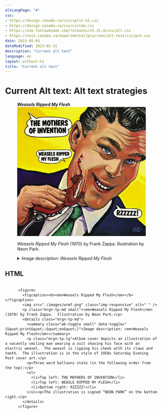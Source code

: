 ```yaml
---
altLangPage: "#"
css:
- https://design.canada.ca/css/split-h1.css
- https://design.canada.ca/css/custom.css
- https://use.fontawesome.com/releases/v5.15.4/css/all.css
- https://test.canada.ca/experimental/prycrane/alt-text/css/pre.css
date: 2023-05-03
dateModified: 2023-05-31
description: "Current alt text"
language: en
layout: without-h1
title: "Current alt text"
---
```

<h1 property="name" id="wb-cont" dir="ltr"><span class="stacked"><span>Current Alt text</span>: <span>Alt text strategies</span></span></h1>
<div class="row">
  <div class="col-md-8">
    <div class="pattern-demo mrgn-tp-lg">
      <figure>
        <figcaption><b><em>Weasels Ripped My Flesh</em></b></figcaption>
        <img src="./images/wrmf.png" class="img-responsive" alt=" " />
        <p class="mrgn-tp-md small"><em>Weasels Ripped My Flesh</em> (1970) by Frank Zappa.  Illustration by Neon Park.</p>
        <details class="mrgn-tp-md">
          <summary class="wb-toggle small" data-toggle="{&quot;print&quot;:&quot;on&quot;}">Image description: <em>Weasels Ripped My Flesh</em></summary>
          <p class="mrgn-tp-lg">Album cover depicts an illustration of a vacantly smiling man wearing a suit shaving his face with an electric weasel.  The weasel is ripping his cheek with its claws and teeth.  The illustration is in the style of 1950s Saturday Evening Post cover art.</p>
          <p>Three word balloons state (in the following order from the top):</p>
          <ul>
            <li>Top left: THE MOTHERS OF INVENTION</li>
            <li>Top left: WEASLE RIPPED MY FLESH</li>
            <li>Bottom right: RZZZZZ!</li>
          </ul>
          <p>The illustration is signed “NEON PARK” on the bottom right.</p>
        </details>
      </figure>
    </div>
    <h2 class="h3">HTML</h2>
    <pre><code>
      &#x3C;figure&#x3E;
        &#x3C;figcaption&#x3E;&#x3C;b&#x3E;&#x3C;em&#x3E;Weasels Ripped My Flesh&#x3C;/em&#x3E;&#x3C;/b&#x3E;&#x3C;/figcaption&#x3E;
        &#x3C;img src=&#x22;./images/wrmf.png&#x22; class=&#x22;img-responsive&#x22; alt=&#x22; &#x22; /&#x3E;
        &#x3C;p class=&#x22;mrgn-tp-md small&#x22;&#x3E;&#x3C;em&#x3E;Weasels Ripped My Flesh&#x3C;/em&#x3E; (1970) by Frank Zappa.  Illustration by Neon Park.&#x3C;/p&#x3E;
        &#x3C;details class=&#x22;mrgn-tp-md&#x22;&#x3E;
          &#x3C;summary class=&#x22;wb-toggle small&#x22; data-toggle=&#x22;{&#x26;quot;print&#x26;quot;:&#x26;quot;on&#x26;quot;}&#x22;&#x3E;Image description: &#x3C;em&#x3E;Weasels Ripped My Flesh&#x3C;/em&#x3E;&#x3C;/summary&#x3E;
          &#x3C;p class=&#x22;mrgn-tp-lg&#x22;&#x3E;Album cover depicts an illustration of a vacantly smiling man wearing a suit shaving his face with an electric weasel.  The weasel is ripping his cheek with its claws and teeth.  The illustration is in the style of 1950s Saturday Evening Post cover art.&#x3C;/p&#x3E;
          &#x3C;p&#x3E;Three word balloons state (in the following order from the top):&#x3C;/p&#x3E;
          &#x3C;ul&#x3E;
            &#x3C;li&#x3E;Top left: THE MOTHERS OF INVENTION&#x3C;/li&#x3E;
            &#x3C;li&#x3E;Top left: WEASLE RIPPED MY FLESH&#x3C;/li&#x3E;
            &#x3C;li&#x3E;Bottom right: RZZZZZ!&#x3C;/li&#x3E;
          &#x3C;/ul&#x3E;&#x3C;p&#x3E;The illustration is signed &#x201C;NEON PARK&#x201D; on the bottom right.&#x3C;/p&#x3E;
        &#x3C;/details&#x3E;
      &#x3C;/figure&#x3E;
	
</code></pre>
  </div>
</div>

